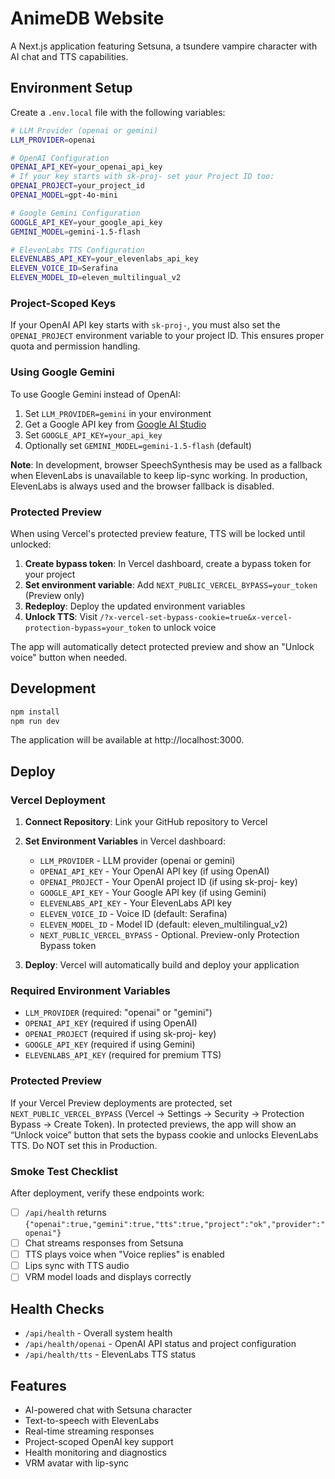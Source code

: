 # AnimeDB Website

A Next.js application featuring Setsuna, a tsundere vampire character with AI chat and TTS capabilities.

## Environment Setup

Create a `.env.local` file with the following variables:

```bash
# LLM Provider (openai or gemini)
LLM_PROVIDER=openai

# OpenAI Configuration
OPENAI_API_KEY=your_openai_api_key
# If your key starts with sk-proj- set your Project ID too:
OPENAI_PROJECT=your_project_id
OPENAI_MODEL=gpt-4o-mini

# Google Gemini Configuration
GOOGLE_API_KEY=your_google_api_key
GEMINI_MODEL=gemini-1.5-flash

# ElevenLabs TTS Configuration
ELEVENLABS_API_KEY=your_elevenlabs_api_key
ELEVEN_VOICE_ID=Serafina
ELEVEN_MODEL_ID=eleven_multilingual_v2
```

### Project-Scoped Keys

If your OpenAI API key starts with `sk-proj-`, you must also set the `OPENAI_PROJECT` environment variable to your project ID. This ensures proper quota and permission handling.

### Using Google Gemini

To use Google Gemini instead of OpenAI:

1. Set `LLM_PROVIDER=gemini` in your environment
2. Get a Google API key from [Google AI Studio](https://makersuite.google.com/app/apikey)
3. Set `GOOGLE_API_KEY=your_api_key`
4. Optionally set `GEMINI_MODEL=gemini-1.5-flash` (default)

**Note**: In development, browser SpeechSynthesis may be used as a fallback when ElevenLabs is unavailable to keep lip-sync working. In production, ElevenLabs is always used and the browser fallback is disabled.

### Protected Preview

When using Vercel's protected preview feature, TTS will be locked until unlocked:

1. **Create bypass token**: In Vercel dashboard, create a bypass token for your project
2. **Set environment variable**: Add `NEXT_PUBLIC_VERCEL_BYPASS=your_token` (Preview only)
3. **Redeploy**: Deploy the updated environment variables
4. **Unlock TTS**: Visit `/?x-vercel-set-bypass-cookie=true&x-vercel-protection-bypass=your_token` to unlock voice

The app will automatically detect protected preview and show an "Unlock voice" button when needed.

## Development

```bash
npm install
npm run dev
```

The application will be available at http://localhost:3000.

## Deploy

### Vercel Deployment

1. **Connect Repository**: Link your GitHub repository to Vercel
2. **Set Environment Variables** in Vercel dashboard:
   - `LLM_PROVIDER` - LLM provider (openai or gemini)
   - `OPENAI_API_KEY` - Your OpenAI API key (if using OpenAI)
   - `OPENAI_PROJECT` - Your OpenAI project ID (if using sk-proj- key)
   - `GOOGLE_API_KEY` - Your Google API key (if using Gemini)
   - `ELEVENLABS_API_KEY` - Your ElevenLabs API key
   - `ELEVEN_VOICE_ID` - Voice ID (default: Serafina)
   - `ELEVEN_MODEL_ID` - Model ID (default: eleven_multilingual_v2)
   - `NEXT_PUBLIC_VERCEL_BYPASS` - Optional. Preview-only Protection Bypass token

3. **Deploy**: Vercel will automatically build and deploy your application

### Required Environment Variables

- `LLM_PROVIDER` (required: "openai" or "gemini")
- `OPENAI_API_KEY` (required if using OpenAI)
- `OPENAI_PROJECT` (required if using sk-proj- key)
- `GOOGLE_API_KEY` (required if using Gemini)
- `ELEVENLABS_API_KEY` (required for premium TTS)

### Protected Preview

If your Vercel Preview deployments are protected, set `NEXT_PUBLIC_VERCEL_BYPASS` (Vercel → Settings → Security → Protection Bypass → Create Token). In protected previews, the app will show an “Unlock voice” button that sets the bypass cookie and unlocks ElevenLabs TTS. Do NOT set this in Production.

### Smoke Test Checklist

After deployment, verify these endpoints work:

- [ ] `/api/health` returns `{"openai":true,"gemini":true,"tts":true,"project":"ok","provider":"openai"}`
- [ ] Chat streams responses from Setsuna
- [ ] TTS plays voice when "Voice replies" is enabled
- [ ] Lips sync with TTS audio
- [ ] VRM model loads and displays correctly

## Health Checks

- `/api/health` - Overall system health
- `/api/health/openai` - OpenAI API status and project configuration
- `/api/health/tts` - ElevenLabs TTS status

## Features

- AI-powered chat with Setsuna character
- Text-to-speech with ElevenLabs
- Real-time streaming responses
- Project-scoped OpenAI key support
- Health monitoring and diagnostics
- VRM avatar with lip-sync
